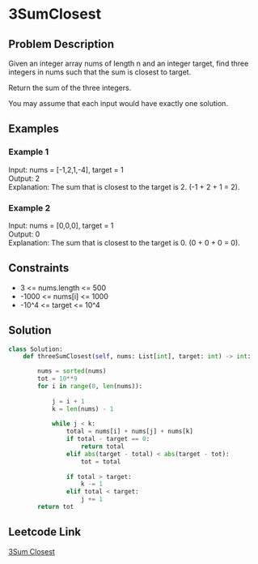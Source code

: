 # 3SumClosest

## Problem Description
Given an integer array nums of length n and an integer target, find three integers in nums such that the sum is closest to target.<br>

Return the sum of the three integers.<br>

You may assume that each input would have exactly one solution.<br>

## Examples
### Example 1
Input: nums = [-1,2,1,-4], target = 1<br>
Output: 2<br>
Explanation: The sum that is closest to the target is 2. (-1 + 2 + 1 = 2).<br>

### Example 2
Input: nums = [0,0,0], target = 1<br>
Output: 0<br>
Explanation: The sum that is closest to the target is 0. (0 + 0 + 0 = 0).<br>

## Constraints
- 3 <= nums.length <= 500
- -1000 <= nums[i] <= 1000
- -10^4 <= target <= 10^4

## Solution
```python
class Solution:
    def threeSumClosest(self, nums: List[int], target: int) -> int:

        nums = sorted(nums)
        tot = 10**9
        for i in range(0, len(nums)):
            
            j = i + 1
            k = len(nums) - 1
            
            while j < k:
                total = nums[i] + nums[j] + nums[k]
                if total - target == 0:
                    return total
                elif abs(target - total) < abs(target - tot):
                    tot = total
                    
                if total > target:
                    k -= 1
                elif total < target:
                    j += 1
        return tot
```

## Leetcode Link
[3Sum Closest](https://leetcode.com/problems/3sum-closest/)
